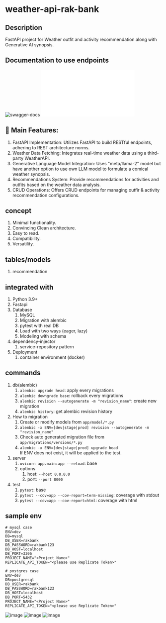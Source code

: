 # weather-api-rak-bank

## Description
FastAPI project for Weather outfit and activity recommendation along with Generative AI synopsis.

## Documentation to use endpoints
![swagger-docs](./docs)
![openapi-docs](./api/openapi.json)

##  🎉 Main Features:
1. FastAPI Implementation: Utilizes FastAPI to build RESTful endpoints, adhering to REST architecture norms.
2. Weather Data Fetching: Integrates real-time weather data using a third-party WeatherAPI.
3. Generative Language Model Integration: Uses "meta/llama-2" model but have another option to use own LLM model to formulate a comical weather synopsis.
4. Recommendations System: Provide recommendations for activities and outfits based on the weather data analysis.
5. CRUD Operations: Offers CRUD endpoints for managing outfir & activity recommendation configurations.

## concept
1. Minimal functionality.
2. Convincing Clean architecture.
3. Easy to read.
4. Compatibility.
5. Versatility.

## tables/models
1. recommendation

## integrated with
1. Python 3.9+
2. Fastapi
3. Database
   1. MySQL
   2. Migration with alembic
   3. pytest with real DB
   4. Load with two ways (eager, lazy)
   5. Modeling with schema
4. dependency-injector
   1. service-repository pattern
5. Deployment
   1. container environment (docker)

## commands
1. db(alembic)
   1. `alembic upgrade head`: apply every migrations
   2. `alembic downgrade base`: rollback every migrations
   3. `alembic revision --autogenerate -m "revision_name"`: create new migration 
   4. `alembic history`: get alembic revision history
2. How to migration
   1. Create or modify models from `app/model/*.py`
   2. `alembic -x ENV=[dev|stage|prod] revision --autogenerate -m "revision_name"`
   3. Check auto generated migration file from `app/migrations/versions/*.py`
   4. `alembic -x ENV=[dev|stage|prod] upgrade head`  
      If ENV does not exist, it will be applied to the test.
3. server
   1. `uvicorn app.main:app --reload`: base
   2. options
      1. host: `--host 0.0.0.0`
      2. port: `--port 8000`
4. test
   1. `pytest`: base 
   2. `pytest --cov=app --cov-report=term-missing`: coverage with stdout
   3. `pytest --cov=app --cov-report=html`: coverage with html

## sample env
```dotenv
# mysql case
ENV=dev
DB=mysql
DB_USER=rakbank
DB_PASSWORD=rakbank123
DB_HOST=localhost
DB_PORT=3306
PROJECT_NAME="<Project Name>"
REPLICATE_API_TOKEN="<please use Replicate Token>"

# postgres case
ENV=dev
DB=postgresql
DB_USER=rakbank
DB_PASSWORD=rakbank123
DB_HOST=localhost
DB_PORT=5432
PROJECT_NAME="<Project Name>"
REPLICATE_API_TOKEN="<please use Replicate Token>"
```

![image](https://github.com/akramwarsi/Weather-Recommendation-API/assets/50487227/a83c192d-71be-4072-af30-4e18a51862ae)
![image](https://github.com/akramwarsi/Weather-Recommendation-API/assets/50487227/3fefb361-1ae6-49fa-b64f-8f6a9c31ee88)
![image](https://github.com/akramwarsi/Weather-Recommendation-API/assets/50487227/11d928ae-d4f8-41c1-a959-b634717eaf60)

